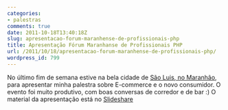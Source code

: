 ```yaml
---
categories:
- palestras
comments: true
date: 2011-10-18T13:40:18Z
slug: apresentacao-forum-maranhense-de-profissionais-php
title: Apresentação Fórum Maranhanse de Profissionais PHP
url: /2011/10/18/apresentacao-forum-maranhense-de-profissionais-php/
wordpress_id: 799
---
```


No último fim de semana estive na bela cidade de [São Luis, no Maranhão](/blog/2011/09/17/forum-maranhense-de-profissionais-php/), para apresentar minha palestra sobre E-commerce e o novo consumidor.
O evento foi muito produtivo, com boas conversas de corredor e de bar :)
O material da apresentação está no [Slideshare](http://slidesha.re/orbyH1)



